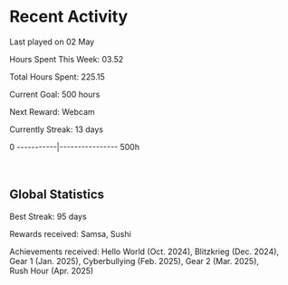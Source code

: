 # Recent Activity
Last played on 02 May  

Hours Spent This Week: 03.52  

Total Hours Spent: 225.15  

Current Goal: 500 hours  

Next Reward: Webcam

Currently Streak: 13 days 

0 -----------|---------------- 500h  
<br><br>

## Global Statistics
Best Streak: 95 days

Rewards received: Samsa, Sushi

Achievements received: Hello World (Oct. 2024), Blitzkrieg (Dec. 2024), Gear 1 (Jan. 2025), Cyberbullying (Feb. 2025), Gear 2 (Mar. 2025),  
Rush Hour (Apr. 2025)
